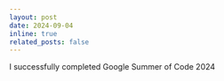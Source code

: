 ```yaml
---
layout: post
date: 2024-09-04
inline: true
related_posts: false
---
```


I successfully completed Google Summer of Code 2024
